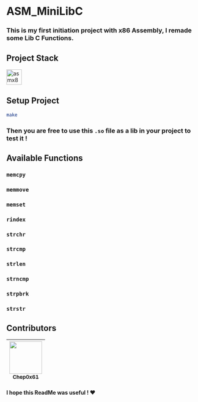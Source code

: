# ASM_MiniLibC

### This is my first initiation project with x86 Assembly, I remade some Lib C Functions. 

## Project Stack

<a href="https://en.wikipedia.org/wiki/X86_assembly_language" target="_blank" rel="noreferrer"> <img src="https://img.icons8.com/color/344/x86.png" alt="asmx86" width="40" height="40"/></a>

## Setup Project

```bash
make
```

### Then you are free to use this `.so` file as a lib in your project to test it !

## Available Functions

### `memcpy`

### `memmove`

### `memset`

### `rindex`

### `strchr`

### `strcmp`

### `strlen`

### `strncmp`

### `strpbrk`

### `strstr`


## Contributors

| [<img src="https://github.com/Chep0x61.png?size=85" width=85><br><sub>Chep0x61</sub>](https://github.com/Chep0x61) | 
| :---: 

#### I hope this ReadMe was useful ! :heart:
